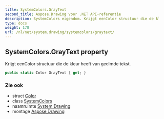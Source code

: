 ```yaml
---
title: SystemColors.GrayText
second_title: Aspose.Drawing voor .NET API-referentie
description: SystemColors eigendom. Krijgt eenColor structuur die de kleur heeft van gedimde tekst.
type: docs
weight: 170
url: /nl/net/system.drawing/systemcolors/graytext/
---
```

## SystemColors.GrayText property

Krijgt eenColor structuur die de kleur heeft van gedimde tekst.

```csharp
public static Color GrayText { get; }
```

### Zie ook

* struct [Color](../../color/)
* class [SystemColors](../)
* naamruimte [System.Drawing](../../systemcolors/)
* montage [Aspose.Drawing](../../../)


